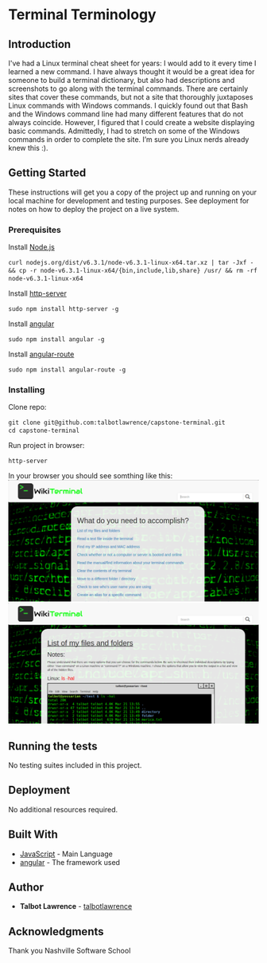 # Terminal Terminology

## Introduction

I've had a Linux terminal cheat sheet for years: I would add to it every time I learned a new command.  I have always thought it would be a great idea for someone to build a terminal dictionary, but also had descriptions and screenshots to go along with the terminal commands.  There are certainly sites that cover these commands, but not a site that thoroughly juxtaposes Linux commands with Windows commands. I quickly found out that Bash and the Windows command line had many different features that do not always coincide. However, I figured that I could create a website displaying basic commands. Admittedly, I had to stretch on some of the Windows commands in order to complete the site.  I’m sure you Linux nerds already knew this :).

## Getting Started

These instructions will get you a copy of the project up and running on your local machine for development and testing purposes. See deployment for notes on how to deploy the project on a live system.

### Prerequisites
Install [Node.js](https://nodejs.org/en/download/)
```
curl nodejs.org/dist/v6.3.1/node-v6.3.1-linux-x64.tar.xz | tar -Jxf - && cp -r node-v6.3.1-linux-x64/{bin,include,lib,share} /usr/ && rm -rf node-v6.3.1-linux-x64
```
Install [http-server](http://www.npmjs.com/package/http-server)
```
sudo npm install http-server -g
```

Install [angular](https://www.npmjs.com/package/angular)
```
sudo npm install angular -g
```


Install [angular-route](https://www.npmjs.com/package/angular-route)
```
sudo npm install angular-route -g
```



### Installing
Clone repo:

```
git clone git@github.com:talbotlawrence/capstone-terminal.git
cd capstone-terminal
```
Run project in browser:

```
http-server
```
In your browser you should see somthing like this:
![terminal index_screen shot](img/index.png?raw=true)
![terminal details_screen shot](img/details.png?raw=true)

## Running the tests
No testing suites included in this project.

## Deployment
No additional resources required.
## Built With

* [JavaScript](https://www.javascript.com/) - Main Language
* [angular](https://www.npmjs.com/package/angular) - The framework used


## Author 

* **Talbot Lawrence** - [talbotlawrence](https://github.com/talbotlawrence)

## Acknowledgments
Thank you Nashville Software School
